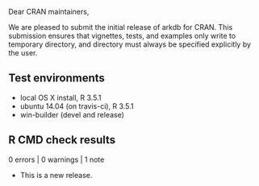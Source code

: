 Dear CRAN maintainers,

We are pleased to submit the initial release of arkdb for CRAN. 
This submission ensures that vignettes, tests, and examples only
write to temporary directory, and directory must always be specified
explicitly by the user.


## Test environments
* local OS X install, R 3.5.1
* ubuntu 14.04 (on travis-ci), R 3.5.1
* win-builder (devel and release)

## R CMD check results

0 errors | 0 warnings | 1 note

* This is a new release.

